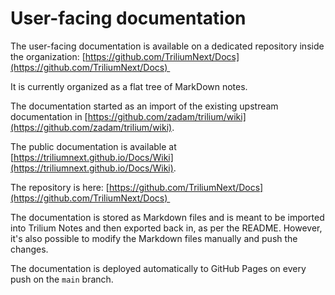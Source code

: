 # User-facing documentation
The user-facing documentation is available on a dedicated repository inside the organization: [https://github.com/TriliumNext/Docs](https://github.com/TriliumNext/Docs) 

It is currently organized as a flat tree of MarkDown notes.

The documentation started as an import of the existing upstream documentation in [https://github.com/zadam/trilium/wiki](https://github.com/zadam/trilium/wiki).

The public documentation is available at [https://triliumnext.github.io/Docs/Wiki](https://triliumnext.github.io/Docs/Wiki).

The repository is here: [https://github.com/TriliumNext/Docs](https://github.com/TriliumNext/Docs) 

The documentation is stored as Markdown files and is meant to be imported into Trilium Notes and then exported back in, as per the README. However, it's also possible to modify the Markdown files manually and push the changes.

The documentation is deployed automatically to GitHub Pages on every push on the `main` branch.